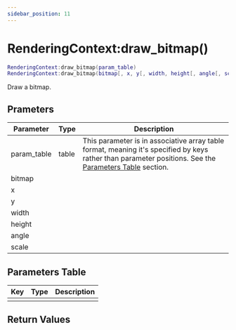 ```yaml
---
sidebar_position: 11
---
```


# RenderingContext:draw_bitmap()
```lua
RenderingContext:draw_bitmap(param_table)
RenderingContext:draw_bitmap(bitmap[, x, y[, width, height[, angle[, scale]]])
```
Draw a bitmap.


## Prameters
|Parameter|Type|Description|
|-|-|-|
|param_table|table|This parameter is in associative array table format, meaning it's specified by keys rather than parameter positions. See the [Parameters Table](#parameters-table) section.|
|bitmap|||
|x|||
|y|||
|width|||
|height|||
|angle|||
|scale|||


## Parameters Table
|Key|Type|Description|
|-|-|-|
| | | |


## Return Values

